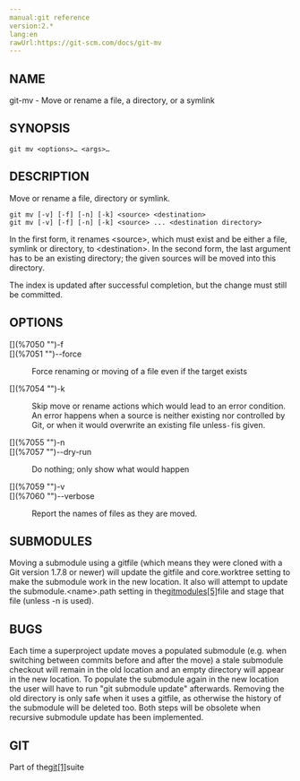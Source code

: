 ```yaml
---
manual:git reference
version:2.*
lang:en
rawUrl:https://git-scm.com/docs/git-mv
---
```



## [](%7044 "")NAME<a name="_name"></a>


git-mv - Move or rename a file, a directory, or a symlink





## [](%7045 "")SYNOPSIS<a name="_synopsis"></a>

```
git mv <options>…​ <args>…​
```




## [](%7046 "")DESCRIPTION<a name="_description"></a>


Move or rename a file, directory or symlink.



```
git mv [-v] [-f] [-n] [-k] <source> <destination>
git mv [-v] [-f] [-n] [-k] <source> ... <destination directory>
```




In the first form, it renames &lt;source&gt;, which must exist and be either a file, symlink or directory, to &lt;destination&gt;. In the second form, the last argument has to be an existing directory; the given sources will be moved into this directory.




The index is updated after successful completion, but the change must still be committed.





## [](%7048 "")OPTIONS<a name="_options"></a>
<dl><dt id='git-mv--f'>[](%7050 "")-f</dt><dt id='git-mv---force'>[](%7051 "")--force</dt><dd>

Force renaming or moving of a file even if the target exists

</dd><dt id='git-mv--k'>[](%7054 "")-k</dt><dd>

Skip move or rename actions which would lead to an error condition. An error happens when a source is neither existing nor controlled by Git, or when it would overwrite an existing file unless`-f`is given.

</dd><dt id='git-mv--n'>[](%7055 "")-n</dt><dt id='git-mv---dry-run'>[](%7057 "")--dry-run</dt><dd>

Do nothing; only show what would happen

</dd><dt id='git-mv--v'>[](%7059 "")-v</dt><dt id='git-mv---verbose'>[](%7060 "")--verbose</dt><dd>

Report the names of files as they are moved.

</dd></dl>



## [](%7061 "")SUBMODULES<a name="_submodules"></a>


Moving a submodule using a gitfile (which means they were cloned with a Git version 1.7.8 or newer) will update the gitfile and core.worktree setting to make the submodule work in the new location. It also will attempt to update the submodule.&lt;name&gt;.path setting in the[gitmodules[5]](%2287 "")file and stage that file (unless -n is used).





## [](%7063 "")BUGS<a name="_bugs"></a>


Each time a superproject update moves a populated submodule (e.g. when switching between commits before and after the move) a stale submodule checkout will remain in the old location and an empty directory will appear in the new location. To populate the submodule again in the new location the user will have to run &quot;git submodule update&quot; afterwards. Removing the old directory is only safe when it uses a gitfile, as otherwise the history of the submodule will be deleted too. Both steps will be obsolete when recursive submodule update has been implemented.





## [](%7064 "")GIT<a name="_git"></a>


Part of the[git[1]](%2248 "")suite





